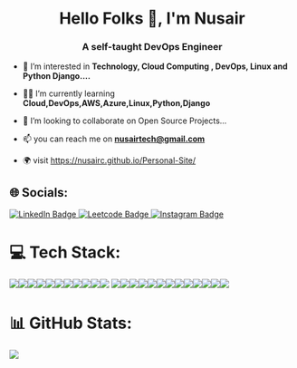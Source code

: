 <h1 align="center">Hello Folks 👋, I'm Nusair</h1>
<h3 align="center">A self-taught DevOps Engineer</h3>

- 👀 I’m interested in **Technology, Cloud Computing , DevOps, Linux and Python Django....**

- 👨‍🎓 I’m currently learning **Cloud,DevOps,AWS,Azure,Linux,Python,Django**

- 💞️ I’m looking to collaborate on Open Source Projects...

- 📫  you can reach me on **nusairtech@gmail.com**

- 🌍 visit https://nusairc.github.io/Personal-Site/


## 🌐 Socials:
<div id="badges">
  <a href="https://www.linkedin.com/in/nusair/">
    <img src="https://img.shields.io/badge/LinkedIn-blue?style=for-the-badge&logo=linkedin&logoColor=white" alt="LinkedIn Badge"/>
  </a>
  <a href="https://leetcode.com/Nuzair_">
    <img src="https://img.shields.io/badge/-LeetCode-FFA116?style=for-the-badge&logo=LeetCode&logoColor=black" alt="Leetcode Badge"/>
  </a>
  <a href="https://www.instagram.com/nusz__/">
    <img src="https://img.shields.io/badge/Instagram-red?style=for-the-badge&logo=instagram&logoColor=white" alt="Instagram Badge"/>
  </a>
</div>
  

# 💻 Tech Stack:
  <img src="https://img.shields.io/badge/HTML5-E34F26?style=for-the-badge&logo=html5&logoColor=white"><img src="https://img.shields.io/badge/CSS3-1572B6?style=for-the-badge&logo=css3&logoColor=white"><img src="https://img.shields.io/badge/Python-FFD43B?style=for-the-badge&logo=python&logoColor=blue"><img src="https://img.shields.io/badge/Django-092E20?style=for-the-badge&logo=django&logoColor=green"><img src="https://img.shields.io/badge/VSCode-0078D4?style=for-the-badge&logo=visual%20studio%20code&logoColor=white"><img src="https://img.shields.io/badge/PostgreSQL-316192?style=for-the-badge&logo=postgresql&logoColor=white"><img src="https://img.shields.io/badge/MySQL-005C84?style=for-the-badge&logo=mysql&logoColor=white"><img src="https://img.shields.io/badge/GIT-E44C30?style=for-the-badge&logo=git&logoColor=white"><img src="https://img.shields.io/badge/shell_script-%23121011.svg?style=for-the-badge&logo=gnu-bash&logoColor=white"><img src="https://img.shields.io/badge/Linux-FCC624?style=for-the-badge&logo=linux&logoColor=black"><img src="https://img.shields.io/badge/Jenkins-D24939?style=for-the-badge&logo=Jenkins&logoColor=white">
  <img src="https://img.shields.io/badge/Docker-2CA5E0?style=for-the-badge&logo=docker&logoColor=white"><img src="https://img.shields.io/badge/kubernetes-326ce5.svg?&style=for-the-badge&logo=kubernetes&logoColor=white"><img src="https://img.shields.io/badge/Helm-0F1689?style=for-the-badge&logo=Helm&labelColor=0F1689"><img src="https://img.shields.io/badge/Sonar%20cloud-F3702A?style=for-the-badge&logo=sonarcloud&logoColor=white"><img src="https://img.shields.io/badge/Istio-466BB0?style=for-the-badge&logo=Istio&logoColor=white"><img src="https://img.shields.io/badge/Argo%20CD-1e0b3e?style=for-the-badge&logo=argo&logoColor=#d16044"><img src="https://img.shields.io/badge/Grafana-F2F4F9?style=for-the-badge&logo=grafana&logoColor=orange&labelColor=F2F4F9"><img src="https://img.shields.io/badge/Prometheus-000000?style=for-the-badge&logo=prometheus&labelColor=000000"><img src="https://img.shields.io/badge/Elastic_Search-005571?style=for-the-badge&logo=elasticsearch&logoColor=white"><img src="https://img.shields.io/badge/Terraform-7B42BC?style=for-the-badge&logo=terraform&logoColor=white"><img src="https://img.shields.io/badge/Ansible-000000?style=for-the-badge&logo=ansible&logoColor=white"><img src="https://img.shields.io/badge/Azure_DevOps-0078D7?style=for-the-badge&logo=azure-devops&logoColor=white"><img src="https://img.shields.io/badge/Amazon_AWS-FF9900?style=for-the-badge&logo=amazonaws&logoColor=white">


# 📊 GitHub Stats:
![](https://github-readme-streak-stats.herokuapp.com/?user=nusairc&theme=merko&hide_border=false)<br/>



